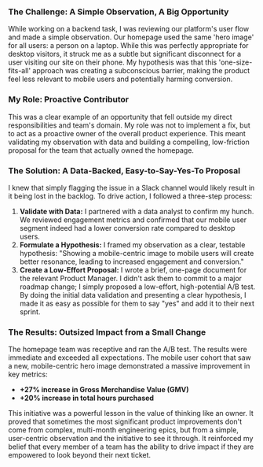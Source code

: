 ### **The Challenge: A Simple Observation, A Big Opportunity**

While working on a backend task, I was reviewing our platform's user flow and made a simple observation. Our homepage used the same 'hero image' for all users: a person on a laptop. While this was perfectly appropriate for desktop visitors, it struck me as a subtle but significant disconnect for a user visiting our site on their phone. My hypothesis was that this 'one-size-fits-all' approach was creating a subconscious barrier, making the product feel less relevant to mobile users and potentially harming conversion.

### **My Role: Proactive Contributor**

This was a clear example of an opportunity that fell outside my direct responsibilities and team's domain. My role was not to implement a fix, but to act as a proactive owner of the overall product experience. This meant validating my observation with data and building a compelling, low-friction proposal for the team that actually owned the homepage.

### **The Solution: A Data-Backed, Easy-to-Say-Yes-To Proposal**

I knew that simply flagging the issue in a Slack channel would likely result in it being lost in the backlog. To drive action, I followed a three-step process:

1.  **Validate with Data:** I partnered with a data analyst to confirm my hunch. We reviewed engagement metrics and confirmed that our mobile user segment indeed had a lower conversion rate compared to desktop users.
2.  **Formulate a Hypothesis:** I framed my observation as a clear, testable hypothesis: "Showing a mobile-centric image to mobile users will create better resonance, leading to increased engagement and conversion."
3.  **Create a Low-Effort Proposal:** I wrote a brief, one-page document for the relevant Product Manager. I didn't ask them to commit to a major roadmap change; I simply proposed a low-effort, high-potential A/B test. By doing the initial data validation and presenting a clear hypothesis, I made it as easy as possible for them to say "yes" and add it to their next sprint.

### **The Results: Outsized Impact from a Small Change**

The homepage team was receptive and ran the A/B test. The results were immediate and exceeded all expectations. The mobile user cohort that saw a new, mobile-centric hero image demonstrated a massive improvement in key metrics:

*   **+27% increase in Gross Merchandise Value (GMV)**
*   **+20% increase in total hours purchased**

This initiative was a powerful lesson in the value of thinking like an owner. It proved that sometimes the most significant product improvements don't come from complex, multi-month engineering epics, but from a simple, user-centric observation and the initiative to see it through. It reinforced my belief that every member of a team has the ability to drive impact if they are empowered to look beyond their next ticket.